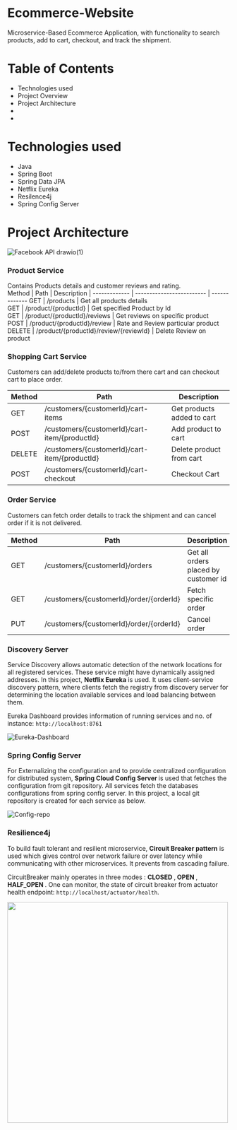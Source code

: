 # Ecommerce-Website
Microservice-Based Ecommerce Application, with functionality to search products, add to cart, checkout, and track the shipment.
# Table of Contents
* Technologies used 
* Project Overview
* Project Architecture
* 
* 


# Technologies used
* Java
* Spring Boot
* Spring Data JPA
* Netflix Eureka
* Resilence4j 
* Spring Config Server


# Project Architecture

![Facebook API drawio(1)](https://user-images.githubusercontent.com/59741887/193088250-e46a017b-0670-4a2e-bb6f-5d44506ec3f6.png)

###  Product Service
Contains Products details and customer reviews and rating.  
Method	| Path	| Description	|
------------- | ------------------------- | -------------
GET	| /products	| Get all products details 	
GET	| /product/{productId}	| Get specified Product by Id	
GET	| /product/{productId}/reviews	| Get reviews on specific product	
POST	| /product/{productId}/review	| Rate and Review particular product	
DELETE | /product/{productId}/review/{reviewId} | Delete Review on product	
 
### Shopping Cart Service
Customers can add/delete products to/from there cart and can checkout cart to place order.

Method	| Path	| Description	|
------------- | ------------------------- | -------------
GET	| /customers/{customerId}/cart-items	| Get products added to cart 
POST	| /customers/{customerId}/cart-item/{productId}	| Add product to cart	
DELETE	| /customers/{customerId}/cart-item/{productId}	| Delete product from cart	
POST	| /customers/{customerId}/cart-checkout	| Checkout Cart	

### Order Service
Customers can fetch order details to track the shipment and can cancel order if it is not delivered. 

Method	| Path	| Description	|
------------- | ------------------------- | -------------
GET	| /customers/{customerId}/orders	| Get all orders placed by customer id
GET	| /customers/{customerId}/order/{orderId}	| Fetch specific order	
PUT	| /customers/{customerId}/order/{orderId}	| Cancel order 	

### Discovery Server

Service Discovery allows automatic detection of the network locations for all registered services. These service might have dynamically assigned addresses. 
In this project, <b>Netflix Eureka</b> is used. It uses client-service discovery pattern, where clients fetch the registry from discovery server for determining the location available services and load balancing between them. 

Eureka Dashboard provides information of running services and no. of instance: `http://localhost:8761`

![Eureka-Dashboard](https://user-images.githubusercontent.com/59741887/193081538-c5507ade-d0e6-4541-a3ad-b946dd0ae7d8.PNG)


### Spring Config Server

For Externalizing the configuration and to provide centralized configuration for distributed system, <b> Spring Cloud Config Server </b> is used that fetches the configuration from git repository. All services fetch the databases configurations from spring config server. 
In this project, a local git repository is created for each service as below.

![Config-repo](https://user-images.githubusercontent.com/59741887/193084723-92d403ff-1ca4-4b9f-a0ec-21a6edb65277.PNG)

### Resilience4j

To build fault tolerant and resilient microservice, <b> Circuit Breaker pattern</b> is used which gives control over network failure or over latency while communicating with other microservices. It prevents from cascading failure.

CircuitBreaker mainly operates in three modes : <b> CLOSED </b>,<b> OPEN </b>,<b> HALF_OPEN </b>.
One can monitor, the state of circuit breaker from actuator health endpoint: `http://localhost/actuator/health`.

<img src="https://user-images.githubusercontent.com/59741887/193087145-b03aa191-b9ef-4e39-bc3d-cd3115989fc7.PNG" width="500" height="500"/>
